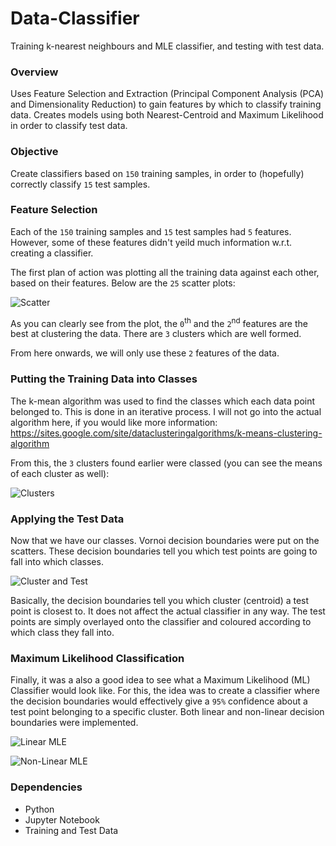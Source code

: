 # Data-Classifier
Training k-nearest neighbours and MLE classifier, and testing with test data.

### Overview
Uses Feature Selection and Extraction (Principal Component Analysis (PCA) and Dimensionality Reduction) to gain features by which to classify training data. Creates models using both Nearest-Centroid and Maximum Likelihood in order to classify test data.

### Objective
Create classifiers based on `150` training samples, in order to (hopefully) correctly classify `15` test samples.

### Feature Selection
Each of the `150` training samples and `15` test samples had `5` features. However, some of these features didn't yeild much information w.r.t. creating a classifier.

The first plan of action was plotting all the training data against each other, based on their features. Below are the `25` scatter plots:

![Scatter](https://raw.githubusercontent.com/crowoy/Data-Classifier/master/res/overall.png)

As you can clearly see from the plot, the `0`<sup>th</sup> and the `2`<sup>nd</sup> features are the best at clustering the data. There are `3` clusters which are well formed.

From here onwards, we will only use these `2` features of the data.

### Putting the Training Data into Classes

The k-mean algorithm was used to find the classes which each data point belonged to. This is done in an iterative process. I will not go into the actual algorithm here, if you would like more information: https://sites.google.com/site/dataclusteringalgorithms/k-means-clustering-algorithm

From this, the `3` clusters found earlier were classed (you can see the means of each cluster as well):

![Clusters](https://raw.githubusercontent.com/crowoy/Data-Classifier/master/res/clusters.png)

### Applying the Test Data
Now that we have our classes. Vornoi decision boundaries were put on the scatters. These decision boundaries tell you which test points are going to fall into which classes.

![Cluster and Test](https://raw.githubusercontent.com/crowoy/Data-Classifier/master/res/clusters1.png)

Basically, the decision boundaries tell you which cluster (centroid) a test point is closest to. It does not affect the actual classifier in any way. The test points are simply overlayed onto the classifier and coloured according to which class they fall into.

### Maximum Likelihood Classification

Finally, it was a also a good idea to see what a Maximum Likelihood (ML) Classifier would look like. For this, the idea was to create a classifier where the decision boundaries would effectively give a `95%` confidence about a test point belonging to a specific cluster. Both linear and non-linear decision boundaries were implemented.

![Linear MLE](https://raw.githubusercontent.com/crowoy/Data-Classifier/master/res/straightMLE.png)

![Non-Linear MLE](https://raw.githubusercontent.com/crowoy/Data-Classifier/master/res/MLE.png)

### Dependencies
- Python
- Jupyter Notebook
- Training and Test Data
